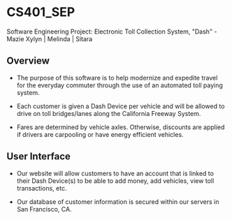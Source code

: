 # CS401_SEP
Software Engineering Project: Electronic Toll Collection System, "Dash" - Mazie Xylyn | Melinda | Sitara

Overview
--------
- The purpose of this software is to help modernize and expedite travel for the everyday commuter through the use of an automated toll paying system.

- Each customer is given a Dash Device per vehicle and will be allowed to drive on toll bridges/lanes along the California Freeway System.

- Fares are determined by vehicle axles. Otherwise, discounts are applied if drivers are carpooling or have energy efficient vehicles.

User Interface
--------------
- Our website will allow customers to have an account that is linked to their Dash Device(s) to be able to add money, add vehicles, view toll transactions, etc.

- Our database of customer information is secured within our servers in San Francisco, CA.
